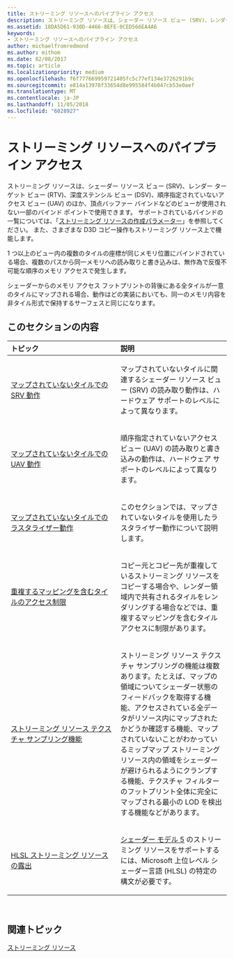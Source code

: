 ```yaml
---
title: ストリーミング リソースへのパイプライン アクセス
description: ストリーミング リソースは、シェーダー リソース ビュー (SRV)、レンダー ターゲット ビュー (RTV)、深度ステンシル ビュー (DSV)、順序指定されていないアクセス ビュー (UAV) のほか、頂点バッファー バインドなどのビューが使用されない一部のバインド ポイントで使用できます。
ms.assetid: 18DA5D61-930D-4466-8EFE-0CED566EA4A6
keywords:
- ストリーミング リソースへのパイプライン アクセス
author: michaelfromredmond
ms.author: mithom
ms.date: 02/08/2017
ms.topic: article
ms.localizationpriority: medium
ms.openlocfilehash: f6f777669959721405fc5c77ef134e3726291b9c
ms.sourcegitcommit: e814a13978f33654d8e995584f4b047cb53e0aef
ms.translationtype: MT
ms.contentlocale: ja-JP
ms.lasthandoff: 11/05/2018
ms.locfileid: "6028927"
---
```

# <a name="pipeline-access-to-streaming-resources"></a>ストリーミング リソースへのパイプライン アクセス


ストリーミング リソースは、シェーダー リソース ビュー (SRV)、レンダー ターゲット ビュー (RTV)、深度ステンシル ビュー (DSV)、順序指定されていないアクセス ビュー (UAV) のほか、頂点バッファー バインドなどのビューが使用されない一部のバインド ポイントで使用できます。 サポートされているバインドの一覧については、「[ストリーミング リソースの作成パラメーター](streaming-resource-creation-parameters.md)」を参照してください。 また、さまざまな D3D コピー操作もストリーミング リソース上で機能します。

1 つ以上のビュー内の複数のタイルの座標が同じメモリ位置にバインドされている場合、複数のパスから同一メモリへの読み取りと書き込みは、無作為で反復不可能な順序のメモリ アクセスで発生します。

シェーダーからのメモリ アクセス フットプリントの背後にある全タイルが一意のタイルにマップされる場合、動作はどの実装においても、同一のメモリ内容を非タイル形式で保持するサーフェスと同じになります。

## <a name="span-idin-this-sectionspanin-this-section"></a><span id="in-this-section"></span>このセクションの内容


<table>
<colgroup>
<col width="50%" />
<col width="50%" />
</colgroup>
<thead>
<tr class="header">
<th align="left">トピック</th>
<th align="left">説明</th>
</tr>
</thead>
<tbody>
<tr class="odd">
<td align="left"><p><a href="srv-behavior-with-non-mapped-tiles.md">マップされていないタイルでの SRV 動作</a></p></td>
<td align="left"><p>マップされていないタイルに関連するシェーダー リソース ビュー (SRV) の読み取り動作は、ハードウェア サポートのレベルによって異なります。</p></td>
</tr>
<tr class="even">
<td align="left"><p><a href="uav-behavior-with-non-mapped-tiles.md">マップされていないタイルでの UAV 動作</a></p></td>
<td align="left"><p>順序指定されていないアクセス ビュー (UAV) の読み取りと書き込みの動作は、ハードウェア サポートのレベルによって異なります。</p></td>
</tr>
<tr class="odd">
<td align="left"><p><a href="rasterizer-behavior-with-non-mapped-tiles.md">マップされていないタイルでのラスタライザー動作</a></p></td>
<td align="left"><p>このセクションでは、マップされていないタイルを使用したラスタライザー動作について説明します。</p></td>
</tr>
<tr class="even">
<td align="left"><p><a href="tile-access-limitations-with-duplicate-mappings.md">重複するマッピングを含むタイルのアクセス制限</a></p></td>
<td align="left"><p>コピー元とコピー先が重複しているストリーミング リソースをコピーする場合や、レンダー領域内で共有されるタイルをレンダリングする場合などでは、重複するマッピングを含むタイル アクセスに制限があります。</p></td>
</tr>
<tr class="odd">
<td align="left"><p><a href="streaming-resources-texture-sampling-features.md">ストリーミング リソース テクスチャ サンプリング機能</a></p></td>
<td align="left"><p>ストリーミング リソース テクスチャ サンプリングの機能は複数あります。たとえば、マップの領域についてシェーダー状態のフィードバックを取得する機能、アクセスされている全データがリソース内にマップされたかどうか確認する機能、マップされていないことがわかっているミップマップ ストリーミング リソース内の領域をシェーダーが避けられるようにクランプする機能、テクスチャ フィルターのフットプリント全体に完全にマップされる最小の LOD を検出する機能などがあります。</p></td>
</tr>
<tr class="even">
<td align="left"><p><a href="hlsl-streaming-resources-exposure.md">HLSL ストリーミング リソースの露出</a></p></td>
<td align="left"><p><a href="https://msdn.microsoft.com/library/windows/desktop/ff471356">シェーダー モデル 5</a> のストリーミング リソースをサポートするには、Microsoft 上位レベル シェーダー言語 (HLSL) の特定の構文が必要です。</p></td>
</tr>
</tbody>
</table>

 

## <a name="span-idrelated-topicsspanrelated-topics"></a><span id="related-topics"></span>関連トピック


[ストリーミング リソース](streaming-resources.md)

 

 




